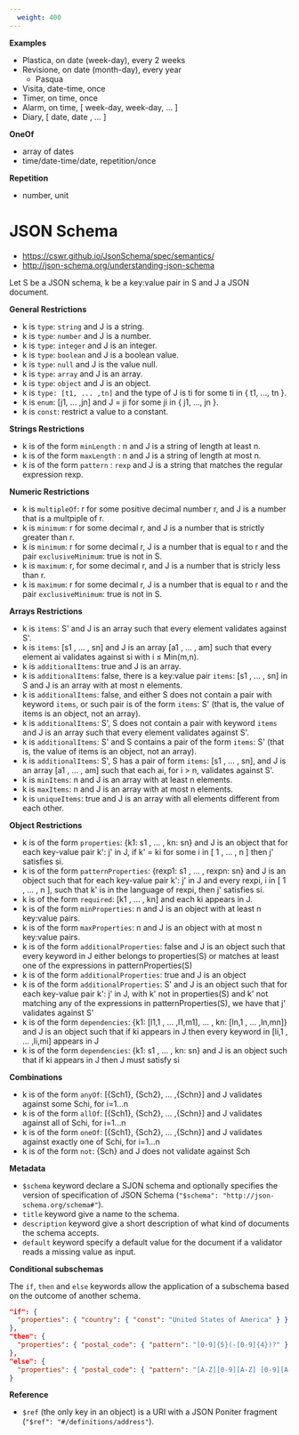 ```yaml
---
  weight: 400
---
```


**Examples**

- Plastica, on date (week-day), every 2 weeks
- Revisione, on date (month-day), every year
  - Pasqua
- Visita, date-time, once
- Timer, on time, once
- Alarm, on time, [ week-day, week-day, ... ]
- Diary, [ date, date , ... ]

**OneOf**

- array of dates
- time/date-time/date, repetition/once

**Repetition**

- number, unit

# JSON Schema

- <https://cswr.github.io/JsonSchema/spec/semantics/>
- <http://json-schema.org/understanding-json-schema>

Let S be a JSON schema, k be a key:value pair in S and J a JSON document.

**General Restrictions**

- k is `type`: `string` and J is a string.
- k is `type`: `number` and J is a number.
- k is `type`: `integer` and J is an integer.
- k is `type`: `boolean` and J is a boolean value.
- k is `type`: `null` and J is the value null.
- k is `type`: `array` and J is an array.
- k is `type`: `object` and J is an object.
- k is `type: [t1, ... ,tn]` and the type of J is ti for some ti in { t1, ..., tn }.
- k is `enum`: [j1, ... ,jn] and J = ji for some ji in { j1, ..., jn }.
- k is `const`: restrict a value to a constant.

**Strings Restrictions**

- k is of the form `minLength` : n and J is a string of length at least n.
- k is of the form `maxLength` : n and J is a string of length at most n.
- k is of the form `pattern` : `rexp` and J is a string that matches the regular expression rexp.

**Numeric Restrictions**

- k is `multipleOf`: r for some positive decimal number r, and J is a number that is a multpiple of r.
- k is `minimum`: r for some decimal r, and J is a number that is strictly greater than r.
- k is `minimum`: r for some decimal r, J is a number that is equal to r and the pair `exclusiveMinimum`: true is not in S.
- k is `maximum`: r, for some decimal r, and J is a number that is stricly less than r.
- k is `maximum`: r for some decimal r, J is a number that is equal to r and the pair `exclusiveMinimum`: true is not in S.

**Arrays Restrictions**

- k is `items`: S' and J is an array such that every element validates against S'.
- k is `items`: [s1 , ... , sn] and J is an array [a1 , ... , am] such that every element ai validates against si with i ≤ Min(m,n).
- k is `additionalItems`: true and J is an array.
- k is `additionalItems`: false, there is a key:value pair `items`: [s1 , ... , sn] in S and J is an array with at most n elements.
- k is `additionalItems`: false, and either S does not contain a pair with keyword `items`, or such pair is of the form `items`: S' (that is, the value of items is an object, not an array).
- k is `additionalItems`: S', S does not contain a pair with keyword `items` and J is an array such that every element validates against S'.
- k is `additionalItems`: S' and S contains a pair of the form `items`: S' (that is, the value of items is an object, not an array).
- k is `additionalItems`: S', S has a pair of form `items`: [s1 , ... , sn], and J is an array [a1 , ... , am] such that each ai, for i > n, validates against S'.
- k is `minItems`: n and J is an array with at least n elements.
- k is `maxItems`: n and J is an array with at most n elements.
- k is `uniqueItems`: true and J is an array with all elements different from each other.

**Object Restrictions**

- k is of the form `properties`: {k1: s1 , ... , kn: sn} and J is an object that for each key-value pair k': j' in J, if k' = ki for some i in [ 1 , ... , n ] then j' satisfies si.
- k is of the form `patternProperties`: {rexp1: s1 , ... , rexpn: sn} and J is an object such that for each key-value pair k': j' in J and every rexpi, i in [ 1 , ... , n ], such that k' is in the language of rexpi, then j' satisfies si.
- k is of the form `required`: [k1 , ... , kn] and each ki appears in J.
- k is of the form `minProperties`: n and J is an object with at least n key:value pairs.
- k is of the form `maxProperties`: n and J is an object with at most n key:value pairs.
- k is of the form `additionalProperties`: false and J is an object such that every keyword in J either belongs to properties(S) or matches at least one of the expressions in patternProperties(S)
- k is of the form `additionalProperties`: true and J is an object
- k is of the form `additionalProperties`: S' and J is an object such that for each key-value pair k': j' in J, with k' not in properties(S) and k' not matching any of the expressions in patternProperties(S), we have that j' validates against S'
- k is of the form `dependencies`: {k1: [l1,1 , ... ,l1,m1], ... , kn: [ln,1 , ... ,ln,mn]} and J is an object such that if ki appears in J then every keyword in [li,1 , ... ,li,mi] appears in J
- k is of the form `dependencies`: {k1: s1 , ... , kn: sn} and J is an object such that if ki appears in J then J must satisfy si

**Combinations**

- k is of the form `anyOf`: [{Sch1}, {Sch2}, ... ,{Schn}] and J validates against some Schi, for i=1...n
- k is of the form `allOf`: [{Sch1}, {Sch2}, ... ,{Schn}] and J validates against all of Schi, for i=1...n
- k is of the form `oneOf`: [{Sch1}, {Sch2}, ... ,{Schn}] and J validates against exactly one of Schi, for i=1...n
- k is of the form `not`: {Sch} and J does not validate against Sch

**Metadata**

- `$schema` keyword declare a SJON schema and optionally specifies the version of specification of JSON Schema (`"$schema": "http://json-schema.org/schema#"`).
- `title` keyword give a name to the schema.
- `description` keyword give a short description of what kind of documents the schema accepts.
- `default` keyword specify a default value for the document if a validator reads a missing value as input.

**Conditional subschemas**

The `if`, `then` and `else` keywords allow the application of a subschema based on the outcome of another schema.

```json
"if": {
  "properties": { "country": { "const": "United States of America" } }
},
"then": {
  "properties": { "postal_code": { "pattern": "[0-9]{5}(-[0-9]{4})?" } }
},
"else": {
  "properties": { "postal_code": { "pattern": "[A-Z][0-9][A-Z] [0-9][A-Z][0-9]" } }
}
```

**Reference**

- `$ref` (the only key in an object) is a URI with a JSON Poniter fragment (`"$ref": "#/definitions/address"`).